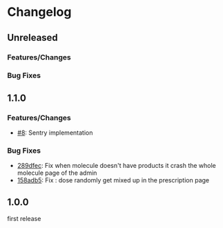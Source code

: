 # Changelog

## Unreleased

### Features/Changes

### Bug Fixes

## 1.1.0

### Features/Changes

- [#8](https://github.com/adchaa/Prescription/pull/8): Sentry implementation

### Bug Fixes

- [289dfec](https://github.com/adchaa/Prescription/commit/289dfecfdef7d8d21d67fc8c6a052bd5b4519d18): Fix when molecule doesn't have products it crash the whole molecule page of the admin
- [158adb5](https://github.com/adchaa/Prescription/commit/158adb5aaef7ef5ab89e4352166d879f055f4ab2): Fix : dose randomly get mixed up in the prescription page

## 1.0.0

first release
